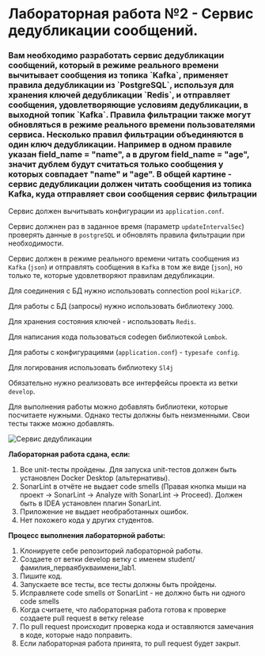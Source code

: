 <h1>Лабораторная работа №2 - Сервис дедубликации сообщений.</h1>

<h3>Вам необходимо разработать сервис дедубликации сообщений, который в режиме реального времени вычитывает сообщения из топика `Kafka`, 
применяет правила дедубликации из `PostgreSQL`, используя для хранения ключей дедубликации `Redis`, и отправляет сообщения, удовлетворяющие условиям дедубликации, в выходной топик `Kafka`.
Правила фильтрации также могут обновляться в режиме реального времени пользователями сервиса. Несколько правил фильтрации объединяются в один ключ дедубликации. Например в одном правиле указан field_name = "name", а в другом field_name = "age", 
значит дублем будут считаться только сообщения у которых совпадает "name" и "age". В общей картине - сервис дедубликации должен читать сообщения из топика Kafka, куда отправляет свои сообщения сервис фильтрации</h3>

Сервис должен вычитывать конфигурации из `application.conf`.

Сервис должнен раз в заданное время (параметр `updateIntervalSec`) проверять данные в `postgreSQL` и обновлять правила фильтрации при необходимости.

Сервис должен в режиме реального времени читать сообщения из `Kafka` (`json`) и отправлять сообщения в `Kafka` в том же виде (`json`), но только те, которые удовлетворяют правилам дедубликации.

Для соединения с БД нужно использовать connection pool `HikariCP`.

Для работы с БД (запросы) нужно использовать библиотеку `JOOQ`.

Для хранения состояния ключей - использовать `Redis`.

Для написания кода пользоваться codegen библиотекой `Lombok`.

Для работы с конфигурациями (`application.conf`) - `typesafe config`.

Для логирования использовать библиотеку `Sl4j`

Обязательно нужно реализовать все интерфейсы проекта из ветки `develop`.

Для выполнения работы можно добавлять библиотеки, которые посчитаете нужными. Однако тесты должны быть неизменными. Свои тесты также можно добавлять.

![Сервис дедубликации](https://user-images.githubusercontent.com/3996014/231497226-05431d47-8075-4d3e-993e-0c0af991d0b4.png)


**Лабораторная работа сдана, если:**
1. Все unit-тесты пройдены. Для запуска unit-тестов должен быть установлен Docker Desktop (альтернативы).
2. SonarLint в отчёте не выдает code smells (Правая кнопка мыши на проект -> SonarLint -> Analyze with SonarLint -> Proceed). Должен быть в IDEA установлен плагин SonarLint.
3. Приложение не выдает необработанных ошибок.
4. Нет похожего кода у других студентов.

**Процесс выполнения лабораторной работы:**
1. Клонируете себе репозиторий лабораторной работы. 
2. Создаете от ветки develop ветку с именем student/фамилия_перваябукваимени_lab1.
3. Пишите код.
4. Запускаете все тесты, все тесты должны быть пройдены.
5. Исправляете code smells от SonarLint - не должно быть ни одного code smells
6. Когда считаете, что лабораторная работа готова к проверке создаете pull request в ветку release
7. По pull request происходит проверка кода и оставляются замечания в коде, которые надо поправить.
8. Если лабораторная работа принята, то pull request будет закрыт.

